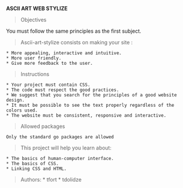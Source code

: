 **ASCII ART WEB STYLIZE**

> Objectives

You must follow the same principles as the first subject.

> Ascii-art-stylize consists on making your site :

    * More appealing, interactive and intuitive.
    * More user friendly.
    * Give more feedback to the user.

> Instructions

    * Your project must contain CSS.
    * The code must respect the good practices.
    * We suggest that you search for the principles of a good website design.
    * It must be possible to see the text properly regardless of the colors used.
    * The website must be consistent, responsive and interactive.

> Allowed packages

    Only the standard go packages are allowed

> This project will help you learn about:

    * The basics of human-computer interface.
    * The basics of CSS.
    * Linking CSS and HTML.

 > Authors: 
    * tfort
    * tdolidze